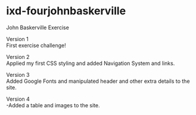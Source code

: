 # ixd-fourjohnbaskerville
John Baskerville Exercise

Version 1 <br>
First exercise challenge!

Version 2 <br>
Applied my first CSS styling and added Navigation System and links.

Version 3 <br>
Added Google Fonts and manipulated header and other extra details to the site.

Version 4 <br>
-Added a table and images to the site.
